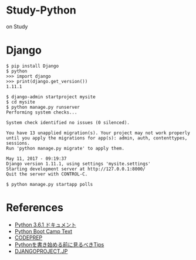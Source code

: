 # Study-Python
on Study

# Django
```
$ pip install Django
$ python
>>> import django
>>> print(django.get_version())
1.11.1
```

```
$ django-admin startproject mysite
$ cd mysite
$ python manage.py runserver
Performing system checks...

System check identified no issues (0 silenced).

You have 13 unapplied migration(s). Your project may not work properly until you apply the migrations for app(s): admin, auth, contenttypes, sessions.
Run 'python manage.py migrate' to apply them.

May 11, 2017 - 09:19:37
Django version 1.11.1, using settings 'mysite.settings'
Starting development server at http://127.0.0.1:8000/
Quit the server with CONTROL-C.
```

```
$ python manage.py startapp polls
```

# References
- [Python 3.6.1 ドキュメント](https://docs.python.jp/3/)
- [Python Boot Camp Text](http://pycamp.pycon.jp/)
- [CODEPREP](https://codeprep.jp/books/61)
- [Pythonを書き始める前に見るべきTips](http://qiita.com/icoxfog417/items/e8f97a6acad07903b5b0)
- [DJANGOPROJECT.JP](http://djangoproject.jp/)
